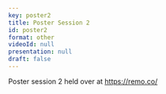 ```yaml
---
key: poster2
title: Poster Session 2
id: poster2
format: other
videoId: null
presentation: null
draft: false
---
```

Poster session 2 held over at <a href="https://remo.co/" target="_blank">https://remo.co/</a>
